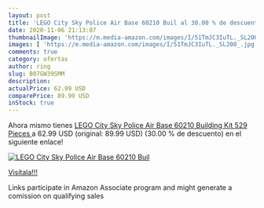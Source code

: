 ```yaml
---
layout: post
title: 'LEGO City Sky Police Air Base 60210 Buil al 30.00 % de descuento'
date: 2020-11-06 21:13:07
thumbnailImage: 'https://m.media-amazon.com/images/I/51TmJC3IuTL._SL200_.jpg'
images: [ 'https://m.media-amazon.com/images/I/51TmJC3IuTL._SL200_.jpg' ]
comments: true
category: ofertas
author: ring
slug: B07GW39SMM
description:
actualPrice: 62.99 USD
comparePrice: 89.99 USD
inStock: true
---
```


Ahora mismo tienes [LEGO City Sky Police Air Base 60210 Building Kit  529 Pieces ](https://www.amazon.com/dp/B07GW39SMM/?tag=tolees-20) a 62.99 USD (original: 89.99 USD) (30.00 %  de descuento) en el siguiente enlace!

[![LEGO City Sky Police Air Base 60210 Buil](https://m.media-amazon.com/images/I/51TmJC3IuTL._SL200_.jpg)](https://www.amazon.com/dp/B07GW39SMM/?tag=tolees-20)

[Visítala!!!](https://www.amazon.com/dp/B07GW39SMM/?tag=tolees-20)

Links participate in Amazon Associate program and might generate a comission on qualifying sales
